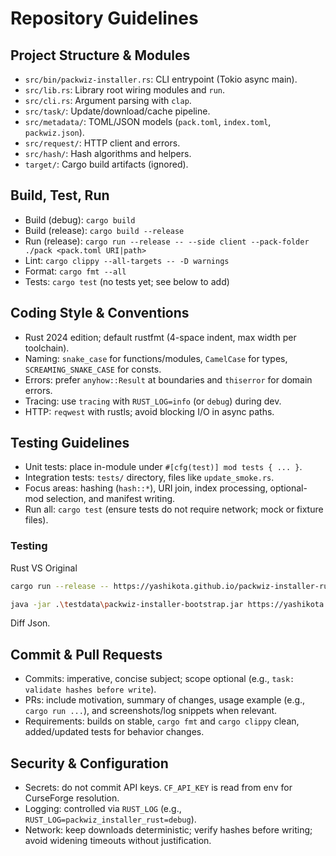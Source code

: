 # Repository Guidelines

## Project Structure & Modules
- `src/bin/packwiz-installer.rs`: CLI entrypoint (Tokio async main).
- `src/lib.rs`: Library root wiring modules and `run`.
- `src/cli.rs`: Argument parsing with `clap`.
- `src/task/`: Update/download/cache pipeline.
- `src/metadata/`: TOML/JSON models (`pack.toml`, `index.toml`, `packwiz.json`).
- `src/request/`: HTTP client and errors.
- `src/hash/`: Hash algorithms and helpers.
- `target/`: Cargo build artifacts (ignored).

## Build, Test, Run
- Build (debug): `cargo build`
- Build (release): `cargo build --release`
- Run (release): `cargo run --release -- --side client --pack-folder ./pack <pack.toml URI|path>`
- Lint: `cargo clippy --all-targets -- -D warnings`
- Format: `cargo fmt --all`
- Tests: `cargo test` (no tests yet; see below to add)

## Coding Style & Conventions
- Rust 2024 edition; default rustfmt (4-space indent, max width per toolchain).
- Naming: `snake_case` for functions/modules, `CamelCase` for types, `SCREAMING_SNAKE_CASE` for consts.
- Errors: prefer `anyhow::Result` at boundaries and `thiserror` for domain errors.
- Tracing: use `tracing` with `RUST_LOG=info` (or `debug`) during dev.
- HTTP: `reqwest` with rustls; avoid blocking I/O in async paths.

## Testing Guidelines
- Unit tests: place in-module under `#[cfg(test)] mod tests { ... }`.
- Integration tests: `tests/` directory, files like `update_smoke.rs`.
- Focus areas: hashing (`hash::*`), URI join, index processing, optional-mod selection, and manifest writing.
- Run all: `cargo test` (ensure tests do not require network; mock or fixture files).

### Testing

Rust VS Original

```bash
cargo run --release -- https://yashikota.github.io/packwiz-installer-rust/testdata/pack.toml --pack-folder dist
```

```bash
java -jar .\testdata\packwiz-installer-bootstrap.jar https://yashikota.github.io/packwiz-installer-rust/testdata/pack.toml --pack-folder original
```

Diff Json.

## Commit & Pull Requests
- Commits: imperative, concise subject; scope optional (e.g., `task: validate hashes before write`).
- PRs: include motivation, summary of changes, usage example (e.g., `cargo run ...`), and screenshots/log snippets when relevant.
- Requirements: builds on stable, `cargo fmt` and `cargo clippy` clean, added/updated tests for behavior changes.

## Security & Configuration
- Secrets: do not commit API keys. `CF_API_KEY` is read from env for CurseForge resolution.
- Logging: controlled via `RUST_LOG` (e.g., `RUST_LOG=packwiz_installer_rust=debug`).
- Network: keep downloads deterministic; verify hashes before writing; avoid widening timeouts without justification.
